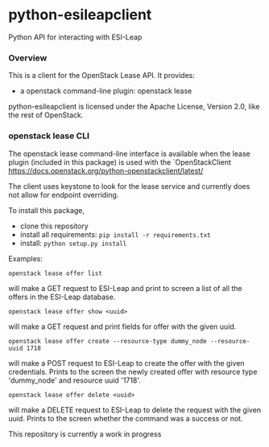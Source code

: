 # python-esileapclient

Python API for interacting with ESI-Leap

### Overview

This is a client for the OpenStack Lease API. It provides:

   - a openstack command-line plugin: openstack lease

python-esileapclient is licensed under the Apache License, Version 2.0, like the rest of OpenStack.

### openstack lease CLI

The openstack lease command-line interface is available when the lease plugin (included in this package) is used with the `OpenStackClient https://docs.openstack.org/python-openstackclient/latest/

The client uses keystone to look for the lease service and currently does not allow for endpoint overriding.

To install this package,
 - clone this repository
 - install all requirements:  `pip install -r requirements.txt`
 - install:    `python setup.py install`

Examples:

    openstack lease offer list

will make a GET request to ESI-Leap and print to screen a list of all the offers in the ESI-Leap database.

    openstack lease offer show <uuid>

will make a GET request and print fields for offer with the given uuid.

    openstack lease offer create --resource-type dummy_node --resource-uuid 1718

will make a POST request to ESI-Leap to create the offer with the given credentials. Prints to the screen the newly created offer with resource type 'dummy_node' and resource uuid '1718'.

    openstack lease offer delete <uuid>
    
will make a DELETE request to ESI-Leap to delete the request with the given uuid. Prints to the screen whether the command was a success or not.
    
    
This repository is currently a work in progress